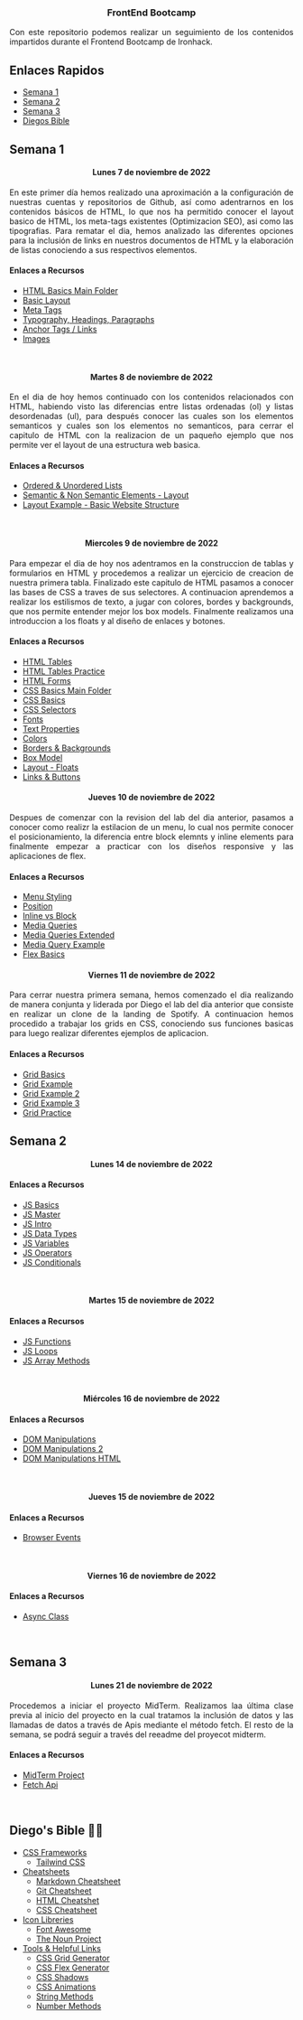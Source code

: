 <h3 align="center"> FrontEnd Bootcamp </h3>

<p align="justify"> Con este repositorio podemos realizar un seguimiento de los contenidos impartidos durante el Frontend Bootcamp de Ironhack.</p>

## Enlaces Rapidos

- [Semana 1](#semana-1)
- [Semana 2](#semana-2)
- [Semana 3](#semana-3)
- [Diegos Bible](#diegos-bible-🙏🎶)

## Semana 1

<h4 align="center">Lunes 7 de noviembre de 2022</h4>

<p align="justify"> En este primer día hemos realizado una aproximación a la configuración de nuestras cuentas y repositorios de Github, así como adentrarnos en los contenidos básicos de HTML, lo que nos ha permitido conocer el layout basico de HTML, los meta-tags existentes (Optimizacion SEO), asi como las tipografias.
Para rematar el dia, hemos analizado las diferentes opciones para la inclusión de links en nuestros documentos de HTML y la elaboración de listas conociendo a sus respectivos elementos.</p>

<h4>Enlaces a Recursos</h4>

- [HTML Basics Main Folder](https://github.com/kaisercode13/Ironhack-Notes/tree/main/section-02-css)
- [Basic Layout](https://github.com/kaisercode13/Ironhack-Notes/blob/main/section-01-html/01-basic-layout.html)
- [Meta Tags](https://github.com/kaisercode13/Ironhack-Notes/blob/main/section-01-html/02-meta-tags.html)
- [Typography, Headings, Paragraphs](https://github.com/kaisercode13/Ironhack-Notes/blob/main/section-01-html/03-typogrphy.html)
- [Anchor Tags / Links](https://github.com/kaisercode13/Ironhack-Notes/blob/main/section-01-html/04-links.html)
- [Images](https://github.com/kaisercode13/Ironhack-Notes/blob/main/section-01-html/05-images.html)

<br />

<h4 align="center">Martes 8 de noviembre de 2022</h4>

<p align="justify">En el dia de hoy hemos continuado con los contenidos relacionados con HTML, habiendo visto las diferencias entre listas ordenadas (ol) y listas desordenadas (ul), para después conocer las cuales son los elementos semanticos y cuales son los elementos no semanticos, para cerrar el capitulo de HTML con la realizacion de un paqueño ejemplo que nos permite ver el layout de una estructura web basica.</p>

<h4>Enlaces a Recursos</h4>

- [Ordered & Unordered Lists](https://github.com/kaisercode13/Ironhack-Notes/blob/main/section-01-html/06-lists.html)
- [Semantic & Non Semantic Elements - Layout](https://github.com/kaisercode13/Ironhack-Notes/blob/main/section-01-html/07-layout.html)
- [Layout Example - Basic Website Structure](https://github.com/kaisercode13/Ironhack-Notes/blob/main/section-01-html/08-layout-sample.html)

<br />

<h4 align="center">Miercoles 9 de noviembre de 2022</h4>

<p align="justify">Para empezar el dia de hoy nos adentramos en la construccion de tablas y formularios en HTML y procedemos a realizar un ejercicio de creacion de nuestra primera tabla. Finalizado este capitulo de HTML pasamos a conocer las bases de CSS a traves de sus selectores. A continuacion aprendemos a realizar los estilismos de texto, a jugar con colores, bordes y backgrounds, que nos permite entender mejor los box models. Finalmente realizamos una introduccion a los floats y al diseño de enlaces y botones. </p>

<h4>Enlaces a Recursos</h4>

- [HTML Tables](https://github.com/kaisercode13/Ironhack-Notes/blob/main/section-01-html/09-tables.html)
- [HTML Tables Practice](https://github.com/kaisercode13/Ironhack-Notes/blob/main/section-01-html/09-1-table-exercise.html)
- [HTML Forms](https://github.com/kaisercode13/Ironhack-Notes/blob/main/section-01-html/14-forms.html)
- [CSS Basics Main Folder](https://github.com/kaisercode13/Ironhack-Notes/tree/main/section-02-css)
- [CSS Basics](https://github.com/kaisercode13/Ironhack-Notes/blob/main/section-02-css/01-css-basics.html)
- [CSS Selectors](https://github.com/kaisercode13/Ironhack-Notes/blob/main/section-02-css/02-selectors.html)
- [Fonts](https://github.com/kaisercode13/Ironhack-Notes/blob/main/section-02-css/03-fonts.html)
- [Text Properties](https://github.com/kaisercode13/Ironhack-Notes/blob/main/section-02-css/04-text-properties.html)
- [Colors](https://github.com/kaisercode13/Ironhack-Notes/blob/main/section-02-css/05-colors.html)
- [Borders & Backgrounds](https://github.com/kaisercode13/Ironhack-Notes/blob/main/section-02-css/06-border-backgrounds.html)
- [Box Model](https://github.com/kaisercode13/Ironhack-Notes/blob/main/section-02-css/07-box-model.html)
- [Layout - Floats](https://github.com/kaisercode13/Ironhack-Notes/blob/main/section-02-css/08-float-align.html)
- [Links & Buttons](https://github.com/kaisercode13/Ironhack-Notes/blob/main/section-02-css/09-links-buttons.html)

<h4 align="center">Jueves 10 de noviembre de 2022</h4>

<p align="justify">Despues de comenzar con la revision del lab del dia anterior, pasamos a conocer como realizr la estilacion de un menu, lo cual nos permite conocer el posicionamiento, la diferencia entre block elemnts y inline elements para finalmente empezar a practicar con los diseños responsive y las aplicaciones de flex. </p>

<h4>Enlaces a Recursos</h4>

- [Menu Styling](https://github.com/kaisercode13/Ironhack-Notes/blob/main/section-02-css/10-menu-styling.html)
- [Position](https://github.com/kaisercode13/Ironhack-Notes/blob/main/section-02-css/11-position.html)
- [Inline vs Block](https://github.com/kaisercode13/Ironhack-Notes/blob/main/section-02-css/12-inline-vs-block.html)
- [Media Queries](https://github.com/kaisercode13/Ironhack-Notes/blob/main/section-02-css/13-media-queries.html)
- [Media Queries Extended](https://github.com/kaisercode13/Ironhack-Notes/blob/main/section-02-css/14-media-queries-extended.html)
- [Media Query Example](https://github.com/kaisercode13/Ironhack-Notes/blob/main/section-02-css/15-media-query-example.html)
- [Flex Basics](https://github.com/kaisercode13/Ironhack-Notes/blob/main/section-02-css/16-flex-basics.html)

<h4 align="center">Viernes 11 de noviembre de 2022</h4>

<p align="justify">Para cerrar nuestra primera semana, hemos comenzado el dia realizando de manera conjunta y liderada por Diego el lab del dia anterior que consiste en realizar un clone de la landing de Spotify. A continuacion hemos procedido a trabajar los grids en CSS, conociendo sus funciones basicas para luego realizar diferentes ejemplos de aplicacion.</p>

<h4>Enlaces a Recursos</h4>

- [Grid Basics](https://github.com/kaisercode13/Ironhack-Notes/blob/main/section-02-css/17-grid-basics.html)
- [Grid Example](https://github.com/kaisercode13/Ironhack-Notes/blob/main/section-02-css/17-grids-ex.html)
- [Grid Example 2](https://github.com/kaisercode13/Ironhack-Notes/blob/main/section-02-css/18-grid-basics-example.html)
- [Grid Example 3](https://github.com/kaisercode13/Ironhack-Notes/blob/main/section-02-css/18-grid-basics-example-2.html)
- [Grid Practice](https://github.com/kaisercode13/Ironhack-Notes/blob/main/section-02-css/18-grid-basics-practice.html)

## Semana 2

<h4 align="center">Lunes 14 de noviembre de 2022</h4>

<p align="justify"> </p>

<h4>Enlaces a Recursos</h4>

- [JS Basics](https://github.com/kaisercode13/Ironhack-Notes/blob/main/section-03-JS/01-js-basics.html)
- [JS Master](https://github.com/kaisercode13/Ironhack-Notes/blob/main/section-03-JS/02-js-master.html)
- [JS Intro](https://github.com/kaisercode13/Ironhack-Notes/blob/main/section-03-JS/03-intro.js)
- [JS Data Types](https://github.com/kaisercode13/Ironhack-Notes/blob/main/section-03-JS/04-data-types.js)
- [JS Variables](https://github.com/kaisercode13/Ironhack-Notes/blob/main/section-03-JS/05-variable.js)
- [JS Operators](https://github.com/kaisercode13/Ironhack-Notes/blob/main/section-03-JS/06-operators.js)
- [JS Conditionals](https://github.com/kaisercode13/Ironhack-Notes/blob/main/section-03-JS/07-conditionals.js)

<br />

<h4 align="center">Martes 15 de noviembre de 2022</h4>

<p align="justify"> </p>

<h4>Enlaces a Recursos</h4>

- [JS Functions](https://github.com/kaisercode13/Ironhack-Notes/tree/main/section-02-css)
- [JS Loops](https://github.com/kaisercode13/Ironhack-Notes/tree/main/section-02-css)
- [JS Array Methods](https://github.com/kaisercode13/Ironhack-Notes/tree/main/section-02-css)

<br />

<h4 align="center">Miércoles 16 de noviembre de 2022</h4>

<p align="justify"> </p>

<h4>Enlaces a Recursos</h4>

- [DOM Manipulations](https://github.com/kaisercode13/Ironhack-Notes/blob/main/section-03-JS/11-dom.manipulation.js)
- [DOM Manipulations 2](https://github.com/kaisercode13/Ironhack-Notes/blob/main/section-03-JS/12-dom-manipulation-2.js)
- [DOM Manipulations HTML](https://github.com/kaisercode13/Ironhack-Notes/blob/main/section-03-JS/12-dom.html)

<br />

<h4 align="center">Jueves 15 de noviembre de 2022</h4>

<p align="justify"> </p>

<h4>Enlaces a Recursos</h4>

- [Browser Events](https://github.com/kaisercode13/Ironhack-Notes/blob/main/section-03-JS/13-browser-events.html)

<br />

<h4 align="center">Viernes 16 de noviembre de 2022</h4>

<p align="justify"> </p>

<h4>Enlaces a Recursos</h4>

- [Async Class](https://github.com/kaisercode13/Ironhack-Notes/blob/main/section-03-JS/14-async-class.js)

<br />

## Semana 3

<h4 align="center">Lunes 21 de noviembre de 2022</h4>

<p align="justify"> Procedemos a iniciar el proyecto MidTerm. Realizamos laa última clase previa al inicio del proyecto en la cual tratamos la inclusión de datos y las llamadas de datos a través de Apis mediante el método fetch. El resto de la semana, se podrá seguir a través del reeadme del proyecot midterm.</p>

<h4>Enlaces a Recursos</h4>

- [MidTerm Project](https://github.com/kaisercode13/Ironhack-Notes/tree/main/section-02-css)
- [Fetch Api](https://github.com/kaisercode13/Ironhack-Notes/blob/main/section-03-JS/15-fetch.api.js)

<br />

## Diego's Bible 🙏🎶

- [CSS Frameworks](#)
  - [Tailwind CSS](https://tailwindcss.com/)
- [Cheatsheets](#)
  - [Markdown Cheatsheet](https://www.markdownguide.org/cheat-sheet/)
  - [Git Cheatsheet](https://education.github.com/git-cheat-sheet-education.pdf)
  - [HTML Cheatshet](https://devhints.io/html)
  - [CSS Cheatsheet](https://devhints.io/css)
- [Icon Libreries](#)
  - [Font Awesome](https://fontawesome.com/)
  - [The Noun Project](https://thenounproject.com/)
- [Tools & Helpful Links](#)
  - [CSS Grid Generator](https://cssgrid-generator.netlify.app/)
  - [CSS Flex Generator](https://flexbox.help/)
  - [CSS Shadows](https://htmlcssfreebies.com/css-box-shadow-examples/)
  - [CSS Animations](https://animista.net/)
  - [String Methods](https://www.w3schools.com/js/js_string_methods.asp)
  - [Number Methods](https://www.w3schools.com/js/js_number_methods.asp)
